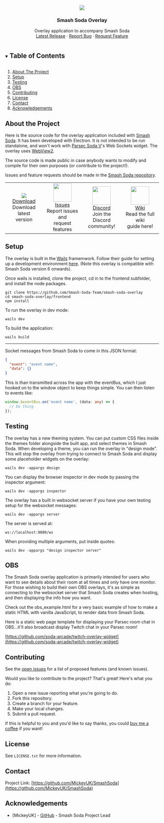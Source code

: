 <!-- PROJECT LOGO -->
<br />
<p align="center">
  <img src="github/logo.png"/>
  <h3 align="center">
  Smash Soda Overlay
  </h3>

  <p align="center">
    Overlay application to accompany Smash Soda
    <br />
    <a href="https://github.com/MickeyUK/SmashSoda/releases">Latest Release</a>
    ·
    <a href="https://github.com/MickeyUK/SmashSoda/issues">Report Bug</a>
    ·
    <a href="https://github.com/MickeyUK/SmashSoda/issues">Request Feature</a>
  </p>
</p>

<!-- TABLE OF CONTENTS -->
<details open="open">
  <summary><h2 style="display: inline-block">Table of Contents</h2></summary>
  <ol>
    <li>
      <a href="#about-the-project">About The Project</a>
    </li>
    <li><a href="#setup">Setup</a></li>
    <li><a href="#testing">Testing</a></li>
    <li><a href="#obs">OBS</a></li>
    <li><a href="#contributing">Contributing</a></li>
    <li><a href="#license">License</a></li>
    <li><a href="#contact">Contact</a></li>
    <li><a href="#acknowledgements">Acknowledgements</a></li>
  </ol>
</details>


## About the Project

Here is the source code for the overlay application included with <a href="https://github.com/mickeyuk/SmashSoda">Smash Soda</a>. It has been developed with Electron. It is not intended to be run standalone, and won't work with <a href="https://github.com/v6ooo/ParsecSodaV">Parsec Soda V</a>'s Web Sockets widget. The overlay uses <a href="https://developer.microsoft.com/en-gb/microsoft-edge/webview2/?form=MA13LH">WebView2</a>.

The source code is made public in case anybody wants to modify and compile for their own purposes (or contribute to the project!).

Issues and feature requests should be made in the <a href="https://github.com/MickeyUK/SmashSoda/issues">Smash Soda repository</a>.

<table>
    <tr>
        <td align="center">
           <a href="https://github.com/MickeyUK/SmashSoda/releases">
               <img src="https://raw.githubusercontent.com/MickeyUK/SmashSoda/master/github/Icons/download.png">
               <div>Download</div>
           </a>
           <div>Download latest<br>version</div>
        </td>
        <td align="center">
           <a href="https://github.com/MickeyUK/SmashSoda/issues">
               <img width="60px" src="https://raw.githubusercontent.com/MickeyUK/SmashSoda/master/github/Icons/fix.png">
               <div>Issues</div>
           </a>
           <div>Report issues and<br>request features</div>
        </td>
        <td align="center">
           <a href="https://discord.gg/9ZHmwce">
               <img width="60px" src="https://raw.githubusercontent.com/MickeyUK/SmashSoda/master/github/Icons/discord.png">
               <div>Discord</div>
           </a>
           <div>Join the Discord<br>community!</div>
        </td>
        <td align="center">
           <a href="https://github.com/MickeyUK/SmashSoda/wiki">
               <img width="60px" src="https://raw.githubusercontent.com/MickeyUK/SmashSoda/master/github/Icons/help.png">
               <div>Wiki</div>
           </a>
           <div>Read the full wiki<br>guide here!</div>
        </td>
    </tr>
</table>

## Setup

The overlay is built in the <a href="https://wails.io/">Wails</a> framemwork. Follow their guide for setting up a development environment <a href="https://wails.io/docs/next/gettingstarted/installation">here</a>. (Note this overlay is compatible with Smash Soda version 6 onwards).

Once wails is installed, clone the project, cd in to the frontend subfolder, and install the node packages.

```
git clone https://github.com/Smash-Soda-Team/smash-soda-overlay
cd smash-soda-overlay/frontend
npm install
```

To run the overlay in dev mode:

```
wails dev
```

To build the application:

```
wails build
```

----

Socket messages from Smash Soda to come in this JSON format:
```json
{
  "event": "event name",
  "data": {}
}
```
This is than transmitted across the app with the eventBus, which I just hooked on to the window object to keep things simple. You can then listen to events like:
```ts
window.$eventBus.on('event name', (data: any) => {
  // Do thing
});
```

## Testing

The overlay has a new theming system. You can put custom CSS files inside the themes folder alongside the built app, and select themes in Smash Soda. When developing a theme, you can run the overlay in "design mode". This will stop the overlay from trying to connect to Smash Soda and display some placeholder widgets on the overlay:

```
wails dev -appargs design
```

You can display the browser inspector in dev mode by passing the inspector argument:

```
wails dev -appargs inspector
```

The overlay has a built in websocket server if you have your own testing setup for the websocket messages:

```
wails dev -appargs server
```

The server is served at:

```
ws://localhost:8080/ws
```

When providing multiple arguments, put inside quotes:

```
wails dev -appargs "design inspector server"
```

## OBS

The Smash Soda overlay application is primarily intended for users who want to see details about their room at all times and only have one monitor. For those wishing to build their own OBS overlays, it's as simple as connecting to the websocket server that Smash Soda creates when hosting, and then displaying the info how you want.

Check out the obs_example.html for a very basic example of how to make a static HTML with vanilla JavaScript, to render data from Smash Soda.

Here is a static web page template for displaying your Parsec room chat in OBS...it'll also broadcast display Twitch chat in your Parsec room!

[https://github.com/soda-arcade/twitch-overlay-widget](https://github.com/soda-arcade/twitch-overlay-widget)

## Contributing

See the [open issues](https://github.com/MickeyUK/SmashSoda/issues) for a list of proposed features (and known issues).

Would you like to contribute to the project? That's great! Here's what you do:


1. Open a new issue reporting what you're going to do.
2. Fork this repository.
3. Create a branch for your feature.
4. Make your local changes.
5. Submit a pull request.

If this is helpful to you and you'd like to say thanks, you could <a href="https://ko-fi.com/mickeyuk">buy me a coffee</a> if you want!

## License

See `LICENSE.txt` for more information.


## Contact


Project Link: [https://github.com/MickeyUK/SmashSoda](https://github.com/MickeyUK/SmashSoda)



<!-- ACKNOWLEDGEMENTS -->
## Acknowledgements

* [MickeyUK] - [GitHub](https://github.com/MickeyUK) - Smash Soda Project Lead